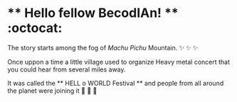 # ** Hello fellow BecodIAn! ** :octocat:

The story starts among the fog of *Machu Pichu* Mountain. :sparkles:  :sparkles:  :sparkles:

Once uppon a time a little village used to organize Heavy metal concert that you could hear from several miles away.

It was called the ** HELL o WORLD Festival ** and people from all around the planet were joining it :metal: :metal: :metal:
